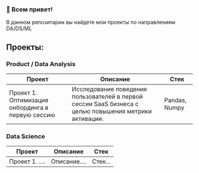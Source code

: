 ### 👋 Всем привет!

В данном репозитарии вы найдете мои проекты по направлениям DA/DS/ML


## Проекты:


### Product / Data Analysis

| **Проект** | **Описание** |  **Стек** |
| -------------------- | --------------------- | --------------------- |
| Проект 1. Оптимизация онбординга в первую сессию | Исследование поведения пользователей в первой сессии SaaS бизнеса с целью повышения метрики активации. | Pandas, Numpy |


### Data Science

| **Проект** | **Описание** |  **Стек** |
| -------------------- | --------------------- | --------------------- |
| Проект 1. .... | Описание.... | Стек... |



<!--
**RiabovK/RiabovK** is a ✨ _special_ ✨ repository because its `README.md` (this file) appears on your GitHub profile.

Here are some ideas to get you started:

- 🔭 I’m currently working on ...
- 🌱 I’m currently learning ...
- 👯 I’m looking to collaborate on ...
- 🤔 I’m looking for help with ...
- 💬 Ask me about ...
- 📫 How to reach me: ...
- 😄 Pronouns: ...
- ⚡ Fun fact: ...
- 💰 Мое резюме [здесь](https://docs.google.com/document/d/1YBsV5SZXDAgRQqwkORiHcPVOQzCcFKeTcwOIYrbRvL8/edit?usp=sharing).

I'm ..., an entusiastic full stack developer looking forward to contribute for the open source community
-->
